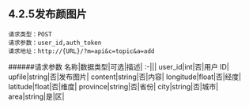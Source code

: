 ## 4.2.5发布颜图片
	请求类型：POST
	请求参数：user_id,auth_token	请求地址：http://{URL}/?m=api&c=topic&a=add
         
######请求参数
名称|数据类型|可选|描述|
:-|||
user_id|int|否|用户 ID|
upfile|string|否|发布图片|
content|string|否|内容|
longitude|float|否|经度|
latitude|float|否|维度|
province|string|否|省份|
city|string|否|城市|
area|string|是|区|
